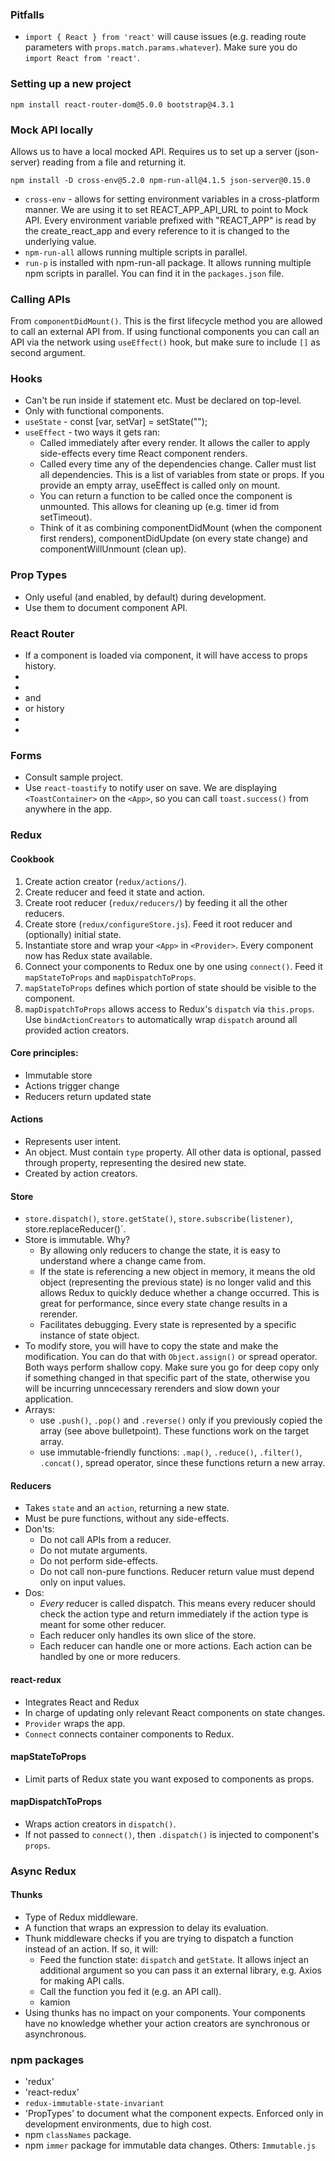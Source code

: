 ### Pitfalls

- `import { React } from 'react'` will cause issues (e.g. reading route parameters with `props.match.params.whatever`). Make sure you do `import React from 'react'`.

### Setting up a new project

    npm install react-router-dom@5.0.0 bootstrap@4.3.1

### Mock API locally

Allows us to have a local mocked API. Requires us to set up a server (json-server) reading from a file and returning it.

    npm install -D cross-env@5.2.0 npm-run-all@4.1.5 json-server@0.15.0

- `cross-env` - allows for setting environment variables in a cross-platform manner. We are using it to set REACT_APP_API_URL to point to Mock API. Every environment variable prefixed with "REACT_APP" is read by the create_react_app and every reference to it is changed to the underlying value.
- `npm-run-all` allows running multiple scripts in parallel.
- `run-p` is installed with npm-run-all package. It allows running multiple npm scripts in parallel. You can find it in the `packages.json` file.

### Calling APIs

From `componentDidMount()`. This is the first lifecycle method you are allowed to call an external API from. If using functional components you can call an API via the network using `useEffect()` hook, but make sure to include `[]` as second argument.

### Hooks

- Can't be run inside if statement etc. Must be declared on top-level.
- Only with functional components.
- `useState` - const [var, setVar] = setState("");
- `useEffect` - two ways it gets ran:
  - Called immediately after every render. It allows the caller to apply side-effects every time React component renders.
  - Called every time any of the dependencies change. Caller must list all dependencies. This is a list of variables from state or props. If you provide an empty array, useEffect is called only on mount.
  - You can return a function to be called once the component is unmounted. This allows for cleaning up (e.g. timer id from setTimeout).
  - Think of it as combining componentDidMount (when the component first renders), componentDidUpdate (on every state change) and componentWillUnmount (clean up).

### Prop Types

- Only useful (and enabled, by default) during development.
- Use them to document component API.

### React Router

- If a component is loaded via <Route> component, it will have access to props history.
- <BrowserRouter as Router>
- <Route>
- <Link> and <NavLink>
- <Redirect> or history
- <Switch>
- <Prompt>

### Forms

- Consult sample project.
- Use `react-toastify` to notify user on save. We are displaying `<ToastContainer>` on the `<App>`, so you can call `toast.success()` from anywhere in the app.

### Redux

#### Cookbook

1. Create action creator (`redux/actions/`).
2. Create reducer and feed it state and action.
3. Create root reducer (`redux/reducers/`) by feeding it all the other reducers.
4. Create store (`redux/configureStore.js`). Feed it root reducer and (optionally) initial state.
5. Instantiate store and wrap your `<App>` in `<Provider>`. Every component now has Redux state available.
6. Connect your components to Redux one by one using `connect()`. Feed it `mapStateToProps` and `mapDispatchToProps`.
7. `mapStateToProps` defines which portion of state should be visible to the component.
8. `mapDispatchToProps` allows access to Redux's `dispatch` via `this.props`. Use `bindActionCreators` to automatically wrap `dispatch` around all provided action creators.

#### Core principles:

- Immutable store
- Actions trigger change
- Reducers return updated state

#### Actions

- Represents user intent.
- An object. Must contain `type` property. All other data is optional, passed through property, representing the desired new state.
- Created by action creators.

#### Store

- `store.dispatch()`, `store.getState()`, `store.subscribe(listener)`, store.replaceReducer()`.
- Store is immutable. Why?
  - By allowing only reducers to change the state, it is easy to understand where a change came from.
  - If the state is referencing a new object in memory, it means the old object (representing the previous state) is no longer valid and this allows Redux to quickly deduce whether a change occurred. This is great for performance, since every state change results in a rerender.
  - Facilitates debugging. Every state is represented by a specific instance of state object.
- To modify store, you will have to copy the state and make the modification. You can do that with `Object.assign()` or spread operator. Both ways perform shallow copy. Make sure you go for deep copy only if something changed in that specific part of the state, otherwise you will be incurring unncecessary rerenders and slow down your application.
- Arrays:
  - use `.push()`, `.pop()` and `.reverse()` only if you previously copied the array (see above bulletpoint). These functions work on the target array.
  - use immutable-friendly functions: `.map()`, `.reduce()`, `.filter()`, `.concat()`, spread operator, since these functions return a new array.

#### Reducers

- Takes `state` and an `action`, returning a new state.
- Must be pure functions, without any side-effects.
- Don'ts:
  - Do not call APIs from a reducer.
  - Do not mutate arguments.
  - Do not perform side-effects.
  - Do not call non-pure functions. Reducer return value must depend only on input values.
- Dos:
  - _Every_ reducer is called dispatch. This means every reducer should check the action type and return immediately if the action type is meant for some other reducer.
  - Each reducer only handles its own slice of the store.
  - Each reducer can handle one or more actions. Each action can be handled by one or more reducers.

#### react-redux

- Integrates React and Redux
- In charge of updating only relevant React components on state changes.
- `Provider` wraps the app.
- `Connect` connects container components to Redux.

#### mapStateToProps

- Limit parts of Redux state you want exposed to components as props.

#### mapDispatchToProps

- Wraps action creators in `dispatch()`.
- If not passed to `connect()`, then `.dispatch()` is injected to component's `props`.

### Async Redux

#### Thunks

- Type of Redux middleware.
- A function that wraps an expression to delay its evaluation.
- Thunk middleware checks if you are trying to dispatch a function instead of an action. If so, it will:
  - Feed the function state: `dispatch` and `getState`. It allows inject an additional argument so you can pass it an external library, e.g. Axios for making API calls.
  - Call the function you fed it (e.g. an API call).
  - kamion
- Using thunks has no impact on your components. Your components have no knowledge whether your action creators are synchronous or asynchronous.

### npm packages

- 'redux'
- 'react-redux'
- `redux-immutable-state-invariant`
- 'PropTypes' to document what the component expects. Enforced only in development environments, due to high cost.
- npm `classNames` package.
- npm `immer` package for immutable data changes. Others: `Immutable.js`
